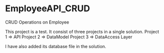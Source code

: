 # EmployeeAPI_CRUD
CRUD Operations on Employee

This project is a test. It consist of three projects in a single solution.
Project 1 => API
Project 2 => DataModel
Project 3 => DataAccess Layer

I have also added its database file in the solution.
